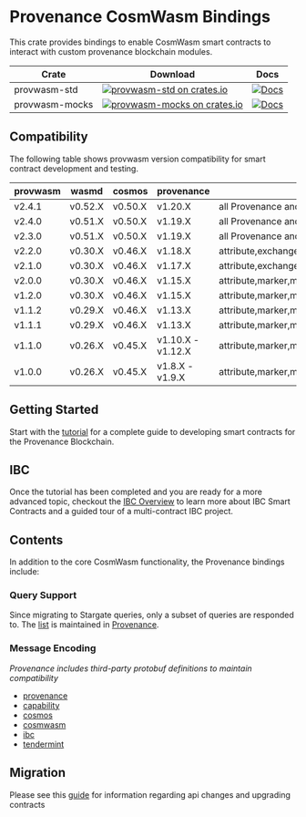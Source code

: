 # Provenance CosmWasm Bindings

This crate provides bindings to enable CosmWasm smart contracts to interact with custom provenance
blockchain modules.

| Crate          | Download                                                                                                                      | Docs                                                                                |
|----------------|-------------------------------------------------------------------------------------------------------------------------------|-------------------------------------------------------------------------------------|
| provwasm-std   | [![provwasm-std on crates.io](https://img.shields.io/crates/v/provwasm-std.svg)](https://crates.io/crates/provwasm-std)       | [![Docs](https://docs.rs/provwasm-std/badge.svg)](https://docs.rs/provwasm-std)     |
| provwasm-mocks | [![provwasm-mocks on crates.io](https://img.shields.io/crates/v/provwasm-mocks.svg)](https://crates.io/crates/provwasm-mocks) | [![Docs](https://docs.rs/provwasm-mocks/badge.svg)](https://docs.rs/provwasm-mocks) |

## Compatibility

The following table shows provwasm version compatibility for smart contract development and testing.

| provwasm | wasmd   | cosmos  | provenance        | module support                                                      |
|----------|---------|---------|-------------------|---------------------------------------------------------------------|
| v2.4.1   | v0.52.X | v0.50.X | v1.20.X           | all Provenance and third-party                                      |
| v2.4.0   | v0.51.X | v0.50.X | v1.19.X           | all Provenance and third-party                                      |
| v2.3.0   | v0.51.X | v0.50.X | v1.19.X           | all Provenance and most built-in third-party                        |
| v2.2.0   | v0.30.X | v0.46.X | v1.18.X           | attribute,exchange,hold,marker,metadata,msgfees,name,reward,trigger |
| v2.1.0   | v0.30.X | v0.46.X | v1.17.X           | attribute,exchange,hold,marker,metadata,msgfees,name,reward,trigger |
| v2.0.0   | v0.30.X | v0.46.X | v1.15.X           | attribute,marker,metadata,msgfees,name,reward                       |
| v1.2.0   | v0.30.X | v0.46.X | v1.15.X           | attribute,marker,metadata,msgfees,name                              |
| v1.1.2   | v0.29.X | v0.46.X | v1.13.X           | attribute,marker,metadata,msgfees,name                              |
| v1.1.1   | v0.29.X | v0.46.X | v1.13.X           | attribute,marker,metadata,msgfees,name                              |
| v1.1.0   | v0.26.X | v0.45.X | v1.10.X - v1.12.X | attribute,marker,metadata,msgfees,name                              |
| v1.0.0   | v0.26.X | v0.45.X | v1.8.X - v1.9.X   | attribute,marker,metadata,name                                      |

## Getting Started

Start with the [tutorial](docs/tutorial/01-overview.md) for a complete guide to developing smart
contracts for the Provenance Blockchain.

## IBC

Once the tutorial has been completed and you are ready for a more advanced topic, checkout the
[IBC Overview](contracts/ibc/README.md) to learn more about IBC Smart Contracts and a guided tour of a multi-contract
IBC project.

## Contents

In addition to the core CosmWasm functionality, the Provenance bindings include:

### Query Support

Since migrating to Stargate queries, only a subset of queries are responded to.
The [list](https://github.com/provenance-io/provenance/blob/7d6c507cab780bb6f0bdeef1e895c870cf4c7465/internal/provwasm/stargate_whitelist.go#L56)
is maintained
in [Provenance](https://github.com/provenance-io/provenance/).

### Message Encoding

_Provenance includes third-party protobuf definitions to maintain compatibility_

- [provenance](packages/provwasm-std/src/types/provenance)
- [capability](packages/provwasm-std/src/types/capability)
- [cosmos](packages/provwasm-std/src/types/cosmos)
- [cosmwasm](packages/provwasm-std/src/types/cosmwasm)
- [ibc](packages/provwasm-std/src/types/ibc)
- [tendermint](packages/provwasm-std/src/types/tendermint)

## Migration

Please see this [guide](./MIGRATION.md) for information regarding api changes and upgrading contracts